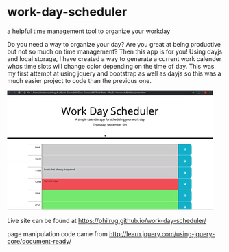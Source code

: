 # work-day-scheduler
a helpful time management tool to organize your workday

Do you need a way to organize your day? Are you great at being productive but not so much on time management? Then this app is for you! Using dayjs and local storage, I have created a way to generate a current work calender whos time slots will change color depending on the time of day. This was my first attempt at using jquery and bootstrap as well as dayjs so this was a much easier project to code than the previous one.

![working calender](assets/05-third-party-apis-homework-demo.gif)

Live site can be found at  https://philrug.github.io/work-day-scheduler/

page manipulation code came from http://learn.jquery.com/using-jquery-core/document-ready/